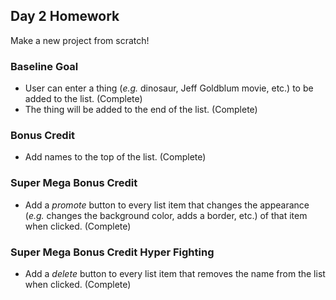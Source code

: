 ## Day 2 Homework

Make a new project from scratch!

### Baseline Goal

* User can enter a thing (_e.g._ dinosaur, Jeff Goldblum movie, etc.) to be added to the list. (Complete)
* The thing will be added to the end of the list. (Complete)

### Bonus Credit

* Add names to the top of the list. (Complete)

### Super Mega Bonus Credit

* Add a _promote_ button to every list item that changes the appearance (_e.g._ changes the background color, adds a border, etc.) of that item when clicked. (Complete)

### Super Mega Bonus Credit Hyper Fighting

* Add a _delete_ button to every list item that removes the name from the list when clicked. (Complete)
